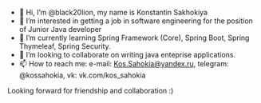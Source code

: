 - 👋 Hi, I’m @black20lion, my name is Konstantin Sakhokiya
- 👀 I’m interested in getting a job in software engineering for the position of Junior Java developer
- 🌱 I’m currently learning Spring Framework (Core), Spring Boot, Spring Thymeleaf, Spring Security.
- 💞️ I’m looking to collaborate on writing java enteprise applications.
- 📫 How to reach me: e-mail: Kos.Sahokia@yandex.ru, telegram: @kossahokia, vk: vk.com/kos_sahokia

Looking forward for friendship and collaboration :)
